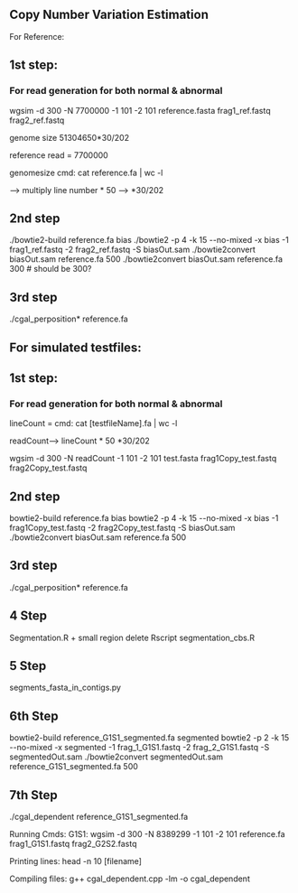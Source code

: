 Copy Number Variation Estimation
--------------------------------

For Reference:

1st step:
---------
### For read generation for both normal & abnormal

wgsim -d 300 -N 7700000 -1 101 -2 101 reference.fasta frag1_ref.fastq frag2_ref.fastq 

genome size 51304650*30/202

reference read = 7700000 

genomesize cmd: cat reference.fa | wc -l

--> multiply line number * 50 --> *30/202

2nd step
--------
./bowtie2-build reference.fa bias
./bowtie2 -p 4 -k 15 --no-mixed -x bias -1 frag1_ref.fastq -2 frag2_ref.fastq -S biasOut.sam
./bowtie2convert biasOut.sam reference.fa 500 
./bowtie2convert biasOut.sam reference.fa 300  # should be 300?  

3rd step
--------
./cgal_perposition* reference.fa




For simulated testfiles:
-----------------------
1st step:
---------
### For read generation for both normal & abnormal
lineCount =  cmd: cat [testfileName].fa | wc -l

readCount--> lineCount * 50 *30/202

wgsim -d 300 -N readCount -1 101 -2 101 test.fasta frag1Copy_test.fastq frag2Copy_test.fastq


2nd step
--------
bowtie2-build reference.fa bias
bowtie2 -p 4 -k 15 --no-mixed -x bias -1 frag1Copy_test.fastq -2 frag2Copy_test.fastq -S biasOut.sam
./bowtie2convert biasOut.sam reference.fa 500

3rd step
--------
./cgal_perposition* reference.fa

4 Step
--------
Segmentation.R + small region delete 
Rscript segmentation_cbs.R

5 Step
------
segments_fasta_in_contigs.py

6th Step
---------
bowtie2-build reference_G1S1_segmented.fa segmented
bowtie2 -p 2 -k 15 --no-mixed -x segmented -1 frag_1_G1S1.fastq -2 frag_2_G1S1.fastq -S segmentedOut.sam
./bowtie2convert segmentedOut.sam reference_G1S1_segmented.fa 500


7th Step
--------
./cgal_dependent reference_G1S1_segmented.fa






Running Cmds:
G1S1:
wgsim -d 300 -N 8389299 -1 101 -2 101 reference.fa frag1_G1S1.fastq frag2_G2S2.fastq


Printing lines:
head -n 10 [filename]

Compiling files:
g++ cgal_dependent.cpp -lm -o cgal_dependent



